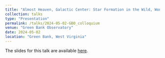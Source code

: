 ```yaml
---
title: "Almost Heaven, Galactic Center: Star Formation in the Wild, Wonderful Brick (G0.253+0.016)"
collection: talks
type: "Presentation"
permalink: /talks/2024-05-02-GBO_colloquium
venue: "Green Bank Observatory"
date: 2024-05-02
location: "Green Bank, West Virginia"
---
```


The slides for this talk are available [here](https://abulatek.github.io/files/bulatek_gbo_colloquium_may2024.pdf).